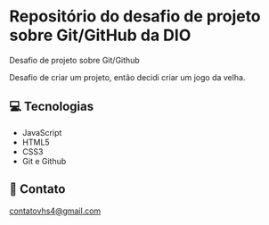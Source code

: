 # Repositório do desafio de projeto sobre Git/GitHub da DIO
Desafio de projeto sobre Git/Github

Desafio de criar um projeto, então decidi criar um jogo da velha.

## 💻 Tecnologias

- JavaScript
- HTML5
- CSS3
- Git e Github

## 📩 Contato 

contatovhs4@gmail.com
